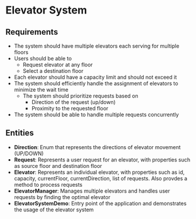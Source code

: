 # Elevator System

## Requirements
- The system should have multiple elevators each serving for multiple floors
- Users should be able to
  - Request elevator at any floor
  - Select a destination floor
- Each elevator should have a capacity limit and should not exceed it
- The system should efficiently handle the assignment of elevators to minimize the wait time
  - The system should prioritize requests based on
    - Direction of the request (up/down)
    - Proximity to the requested floor
- The system should be able to handle multiple requests concurrently

## Entities
- **Direction**: Enum that represents the directions of elevator movement (UP/DOWN)
- **Request**: Represents a user request for an elevator, with properties such as source floor and destination floor
- **Elevator**: Represents an individual elevator, with properties such as id, capacity, currentFloor, currentDirection, list of requests. Also provdes a method to process requests 
- **ElevatorManager**: Manages multiple elevators and handles user requests by finding the optimal elevator
- **ElevatorSystemDemo**: Entry point of the application and demonstrates the usage of the elevator system

